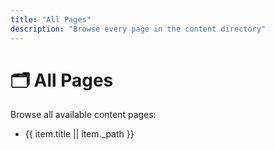 ```yaml
---
title: "All Pages"
description: "Browse every page in the content directory"
---
```


# 🗂️ All Pages

Browse all available content pages:

<ClientOnly>
  <ContentList path="/" :exclude="['/index']" v-slot="{ list }">
    <ul class="list-disc pl-4">
      <li v-for="item in list" :key="item._path">
        <NuxtLink :to="item._path" class="text-blue-600 hover:underline">
          {{ item.title || item._path }}
        </NuxtLink>
      </li>
    </ul>
  </ContentList>
</ClientOnly>

